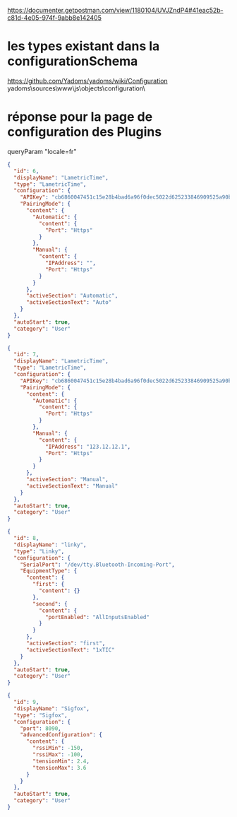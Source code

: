 https://documenter.getpostman.com/view/1180104/UVJZndP4#41eac52b-c81d-4e05-974f-9abb8e142405

# les types existant dans la configurationSchema

https://github.com/Yadoms/yadoms/wiki/Configuration
yadoms\sources\www\js\objects\configuration\

# réponse pour la page de configuration des Plugins

queryParam "locale=fr"

```json
{
  "id": 6,
  "displayName": "LametricTime",
  "type": "LametricTime",
  "configuration": {
    "APIKey": "cb6860047451c15e28b4bad6a96f0dec5022d625233846909525a90b585b1483",
    "PairingMode": {
      "content": {
        "Automatic": {
          "content": {
            "Port": "Https"
          }
        },
        "Manual": {
          "content": {
            "IPAddress": "",
            "Port": "Https"
          }
        }
      },
      "activeSection": "Automatic",
      "activeSectionText": "Auto"
    }
  },
  "autoStart": true,
  "category": "User"
}
```

```json
{
  "id": 7,
  "displayName": "LametricTime",
  "type": "LametricTime",
  "configuration": {
    "APIKey": "cb6860047451c15e28b4bad6a96f0dec5022d625233846909525a90b585b1483",
    "PairingMode": {
      "content": {
        "Automatic": {
          "content": {
            "Port": "Https"
          }
        },
        "Manual": {
          "content": {
            "IPAddress": "123.12.12.1",
            "Port": "Https"
          }
        }
      },
      "activeSection": "Manual",
      "activeSectionText": "Manual"
    }
  },
  "autoStart": true,
  "category": "User"
}
```

```json
{
  "id": 8,
  "displayName": "linky",
  "type": "Linky",
  "configuration": {
    "SerialPort": "/dev/tty.Bluetooth-Incoming-Port",
    "EquipmentType": {
      "content": {
        "first": {
          "content": {}
        },
        "second": {
          "content": {
            "portEnabled": "AllInputsEnabled"
          }
        }
      },
      "activeSection": "first",
      "activeSectionText": "1xTIC"
    }
  },
  "autoStart": true,
  "category": "User"
}
```

```json
{
  "id": 9,
  "displayName": "Sigfox",
  "type": "Sigfox",
  "configuration": {
    "port": 8090,
    "advancedConfiguration": {
      "content": {
        "rssiMin": -150,
        "rssiMax": -100,
        "tensionMin": 2.4,
        "tensionMax": 3.6
      }
    }
  },
  "autoStart": true,
  "category": "User"
}
```
